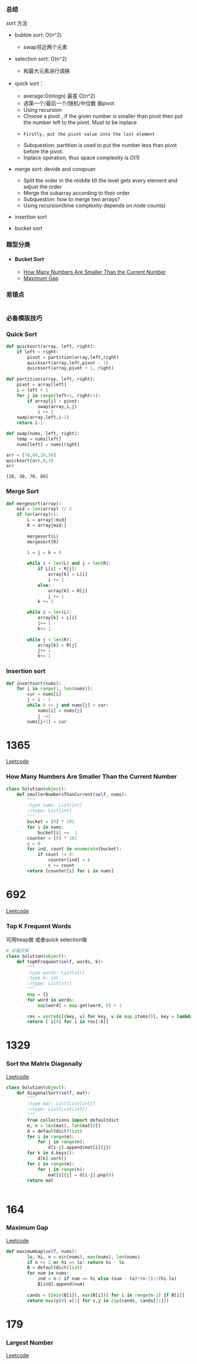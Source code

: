 ### 总结

sort 方法
- bubble sort: O(n^2)
    * swap邻近两个元素
    
- selection sort: O(n^2)
    * 和最大元素进行调换
    
- quick sort：
    * average:O(nlogn) 最差 O(n^2)
    * 选第一个/最后一个/随机/中位数 做pivot
    * Using recursion
    * Choose a pivot , if the given number is smaller than pivot then put the number left to the pivot. Must to be inplace
    *     Firstly, put the pivot value into the last element
    * Subquestion: partition is used to put the number less than pivot before the pivot.
    * Inplace operation, thus space complexity is O(1)
    
- merge sort: devide and conqouer
    * Split the order in the middle till the level gets every element and adjust the order 
    * Merge the subarray according to their order
    * Subquestion: how to merge two arrays?
    * Using recursion(time complexity depends on node counts)
    
- insertion sort
- bucket sort

### 题型分类


- #### Bucket Sort
    - [How Many Numbers Are Smaller Than the Current Number](#1365)
    - [Maximum Gap](#164)

### 易错点


```python

```

### 必备模版技巧

### Quick Sort


```python
def quicksort(array, left, right):
    if left < right:
        pivot = partition(array,left,right)
        quicksort(array,left,pivot - 1)
        quicksort(array,pivot + 1, right)
    
def partition(array, left, right):
    pivot = array[left]
    i = left + 1
    for j in range(left+1, right+1):
        if array[j] < pivot:
            swap(array,i,j)
            i += 1
    swap(array,left,i-1)
    return i-1

def swap(nums, left, right):
    temp = nums[left]
    nums[left] = nums[right]
```


```python
arr = [70,80,20,30]
quicksort(arr,0,3)
arr
```




    [20, 30, 70, 80]



### Merge Sort


```python
def mergesort(array):
    mid = len(array) // 2
    if len(array)>1:
        L = array[:mid]
        R = array[mid:]
        
        mergesort(L)
        mergesort(R)
    
        i = j = k = 0

        while i < len(L) and j < len(R):
            if L[i] < R[j]:
                array[k] = L[i]
                i += 1
            else:
                array[k] = R[j]
                j += 1
            k += 1

        while i < len(L): 
            array[k] = L[i] 
            i+= 1
            k+= 1
          
        while j < len(R): 
            array[k] = R[j] 
            j+= 1
            k+= 1
```

### Insertion sort 


```python
def insertsort(nums):
    for i in range(1, len(nums)):
        cur = nums[i]
        j = i - 1
        while 0 <= j and nums[j] > cur:
            nums[i] = nums[j]
            j -=1
        nums[j+1] = cur
```

# 1365
[Leetcode](https://leetcode.com/problems/how-many-numbers-are-smaller-than-the-current-number/)
### How Many Numbers Are Smaller Than the Current Number


```python
class Solution(object):
    def smallerNumbersThanCurrent(self, nums):
        """
        :type nums: List[int]
        :rtype: List[int]
        """
        bucket = [0] * 101
        for i in nums: 
            bucket[i] +=  1
        counter = [0] * 101
        c = 0
        for ind, count in enumerate(bucket):
            if count != 0: 
                counter[ind] = c
                c += count
        return [counter[i] for i in nums]
```

# 692
[Leetcode](https://leetcode.com/problems/top-k-frequent-words/)
### Top K Frequent Words
可用heap做
或者quick selection做


```python
# 非最优解
class Solution(object):
    def topKFrequent(self, words, k):
        """
        :type words: List[str]
        :type k: int
        :rtype: List[str]
        """
        map = {}
        for word in words:
            map[word] = map.get(word, 0) + 1
        
        res = sorted([(key, v) for key, v in map.items()], key = lambda x: (-x[1], x[0]))
        return [ i[0] for i in res[:k]]
```

# 1329
### Sort the Matrix Diagonally
[Leetcode](https://leetcode.com/problems/sort-the-matrix-diagonally/)


```python
class Solution(object):
    def diagonalSort(self, mat):
        """
        :type mat: List[List[int]]
        :rtype: List[List[int]]
        """
        from collections import defaultdict
        m, n = len(mat), len(mat[0])
        d = defaultdict(list)
        for i in range(m):
            for j in range(n):
                d[i-j].append(mat[i][j])
        for k in d.keys():
            d[k].sort()
        for i in range(m):
            for j in range(n):
                mat[i][j] = d[i-j].pop(0)
        return mat
        
```

# 164

### Maximum Gap
[Leetcode](https://leetcode.com/problems/maximum-gap/)


```python
def maximumGap(self, nums):
        lo, hi, n = min(nums), max(nums), len(nums)
        if n <= 2 or hi == lo: return hi - lo
        B = defaultdict(list)
        for num in nums:
            ind = n-2 if num == hi else (num - lo)*(n-1)//(hi-lo)
            B[ind].append(num)
            
        cands = [[min(B[i]), max(B[i])] for i in range(n-1) if B[i]]
        return max(y[0]-x[1] for x,y in zip(cands, cands[1:]))
```

# 179
### Largest Number
[Leetcode](https://leetcode.com/problems/largest-number/)


```python

```

